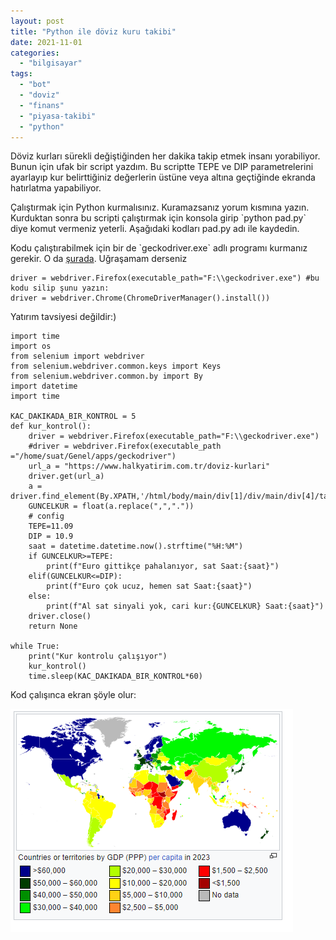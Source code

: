 ```yaml
---
layout: post
title: "Python ile döviz kuru takibi"
date: 2021-11-01
categories: 
  - "bilgisayar"
tags: 
  - "bot"
  - "doviz"
  - "finans"
  - "piyasa-takibi"
  - "python"
---
```


Döviz kurları sürekli değiştiğinden her dakika takip etmek insanı yorabiliyor. Bunun için ufak bir script yazdım. Bu scriptte TEPE ve DIP parametrelerini ayarlayıp kur belirttiğiniz değerlerin üstüne veya altına geçtiğinde ekranda hatırlatma yapabiliyor.

Çalıştırmak için Python kurmalısınız. Kuramazsanız yorum kısmına yazın. Kurduktan sonra bu scripti çalıştırmak için konsola girip \`python pad.py\` diye komut vermeniz yeterli. Aşağıdaki kodları pad.py adı ile kaydedin.

Kodu çalıştırabilmek için bir de \`geckodriver.exe\` adlı programı kurmanız gerekir. O da [şurada](https://github.com/mozilla/geckodriver/releases). Uğraşamam derseniz

```
driver = webdriver.Firefox(executable_path="F:\\geckodriver.exe") #bu kodu silip şunu yazın:
driver = webdriver.Chrome(ChromeDriverManager().install())
```

Yatırım tavsiyesi değildir:)

```
import time
import os
from selenium import webdriver
from selenium.webdriver.common.keys import Keys
from selenium.webdriver.common.by import By
import datetime
import time

KAC_DAKIKADA_BIR_KONTROL = 5
def kur_kontrol():
    driver = webdriver.Firefox(executable_path="F:\\geckodriver.exe")
    #driver = webdriver.Firefox(executable_path ="/home/suat/Genel/apps/geckodriver")
    url_a = "https://www.halkyatirim.com.tr/doviz-kurlari"
    driver.get(url_a)
    a = driver.find_element(By.XPATH,'/html/body/main/div[1]/div/main/div[4]/table[1]/tbody/tr[12]/td[4]').text
    GUNCELKUR = float(a.replace(",","."))
    # config
    TEPE=11.09
    DIP = 10.9
    saat = datetime.datetime.now().strftime("%H:%M")
    if GUNCELKUR>=TEPE:
        print(f"Euro gittikçe pahalanıyor, sat Saat:{saat}")
    elif(GUNCELKUR<=DIP):
        print(f"Euro çok ucuz, hemen sat Saat:{saat}")
    else:
        print(f"Al sat sinyali yok, cari kur:{GUNCELKUR} Saat:{saat}")
    driver.close()
    return None

while True:
    print("Kur kontrolu çalışıyor")
    kur_kontrol()
    time.sleep(KAC_DAKIKADA_BIR_KONTROL*60)
```

Kod çalışınca ekran şöyle olur:

[![](/images/image.png)](https://suatatan.wordpress.com/wp-content/uploads/2021/11/image.png)
